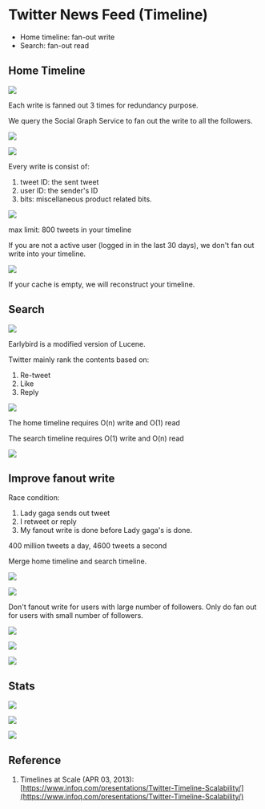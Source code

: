# Twitter News Feed (Timeline)

* Home timeline: fan-out write
* Search: fan-out read

## Home Timeline



![](<../.gitbook/assets/image (46).png>)

Each write is fanned out 3 times for redundancy purpose.

We query the Social Graph Service to fan out the write to all the followers.

![](<../.gitbook/assets/image (8).png>)

![](<../.gitbook/assets/image (14).png>)

Every write is consist of:

1. tweet ID: the sent tweet
2. user ID: the sender's ID
3. bits: miscellaneous product related bits.

![](<../.gitbook/assets/image (39).png>)

max limit: 800 tweets in your timeline

If you are not a active user (logged in in the last 30 days), we don't fan out write into your timeline.

![](<../.gitbook/assets/image (23).png>)

If your cache is empty, we will reconstruct your timeline.



## Search

![](<../.gitbook/assets/image (44).png>)

Earlybird is a modified version of Lucene.

Twitter mainly rank the contents based on:

1. Re-tweet
2. Like
3. Reply

![](<../.gitbook/assets/image (22).png>)

The home timeline requires O(n) write and O(1) read

The search timeline requires O(1) write and O(n) read

![](<../.gitbook/assets/image (27).png>)

## Improve fanout write

Race condition:

1. Lady gaga sends out tweet
2. I retweet or reply
3. My fanout write is done before Lady gaga's is done.

400 million tweets a day, 4600 tweets a second

Merge home timeline and search timeline.

![](<../.gitbook/assets/image (52).png>)

![](<../.gitbook/assets/image (17).png>)

Don't fanout write for users with large number of followers. Only do fan out for users with small number of followers.

![](<../.gitbook/assets/image (6).png>)

![](<../.gitbook/assets/image (26).png>)

![](<../.gitbook/assets/image (16).png>)



## Stats

![](<../.gitbook/assets/image (12) (1).png>)

![](<../.gitbook/assets/image (21).png>)

![](<../.gitbook/assets/image (37).png>)

## Reference

1. Timelines at Scale (APR 03, 2013): [https://www.infoq.com/presentations/Twitter-Timeline-Scalability/](https://www.infoq.com/presentations/Twitter-Timeline-Scalability/)
